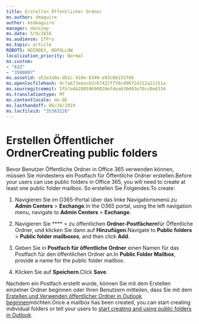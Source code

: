 ```yaml
---
title: Erstellen Öffentlicher Ordner
ms.author: dmaguire
author: msdmaguire
manager: dansimp
ms.date: 5/9/2018
ms.audience: ITPro
ms.topic: article
ROBOTS: NOINDEX, NOFOLLOW
localization_priority: Normal
ms.custom:
- "632"
- "3500007"
ms.assetid: a53e3a0a-db1c-410e-8340-e93c06155f60
ms.openlocfilehash: 9c7a673eeacb2c67422ff58cd96724212a21151a
ms.sourcegitcommit: 5fb7a4b28859690020efdea630d03e70cc0e6334
ms.translationtype: MT
ms.contentlocale: de-DE
ms.lasthandoff: 06/28/2019
ms.locfileid: "35363220"
---
```

# <a name="creating-public-folders"></a><span data-ttu-id="04749-102">Erstellen Öffentlicher Ordner</span><span class="sxs-lookup"><span data-stu-id="04749-102">Creating public folders</span></span>

<span data-ttu-id="04749-103">Bevor Benutzer Öffentliche Ordner in Office 365 verwenden können, müssen Sie mindestens ein Postfach für Öffentliche Ordner erstellen.</span><span class="sxs-lookup"><span data-stu-id="04749-103">Before your users can use public folders in Office 365, you will need to create at least one public folder mailbox.</span></span> <span data-ttu-id="04749-104">So erstellen Sie Folgendes:</span><span class="sxs-lookup"><span data-stu-id="04749-104">To create:</span></span>
  
1. <span data-ttu-id="04749-105">Navigieren Sie im O365-Portal über das linke Navigationsmenü zu **Admin Centers** \> **Exchange**.</span><span class="sxs-lookup"><span data-stu-id="04749-105">In the O365 portal, using the left navigation menu, navigate to **Admin Centers** \> **Exchange**.</span></span>

2. <span data-ttu-id="04749-106">Navigieren Sie \*\*\*\* \> zu öffentlichen **Ordner-Postfächern**für Öffentliche Ordner, und klicken Sie dann auf **Hinzufügen**.</span><span class="sxs-lookup"><span data-stu-id="04749-106">Navigate to **Public folders** \> **Public folder mailboxes**, and then click **Add**.</span></span>

3. <span data-ttu-id="04749-107">Geben Sie in **Postfach für öffentliche Ordner** einen Namen für das Postfach für den öffentlichen Ordner an.</span><span class="sxs-lookup"><span data-stu-id="04749-107">In **Public Folder Mailbox**, provide a name for the public folder mailbox.</span></span>

4. <span data-ttu-id="04749-108">Klicken Sie auf **Speichern**.</span><span class="sxs-lookup"><span data-stu-id="04749-108">Click **Save**.</span></span>

<span data-ttu-id="04749-109">Nachdem ein Postfach erstellt wurde, können Sie mit dem Erstellen einzelner Ordner beginnen oder Ihren Benutzern mitteilen, dass Sie mit dem [Erstellen und Verwenden öffentlicher Ordner in Outlook beginnen](https://support.office.com/article/Create-and-share-a-public-folder-in-Outlook-a2835011-d524-4a5c-a207-05c159bb2a97)möchten.</span><span class="sxs-lookup"><span data-stu-id="04749-109">Once a mailbox has been created, you can start creating individual folders or tell your users to [start creating and using public folders in Outlook](https://support.office.com/article/Create-and-share-a-public-folder-in-Outlook-a2835011-d524-4a5c-a207-05c159bb2a97).</span></span>
  